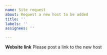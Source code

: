 ```yaml
---
name: Site request
about: Request a new host to be added
title: ''
labels: ''
assignees: ''

---
```


**Website link**
Please post a link to the new host
